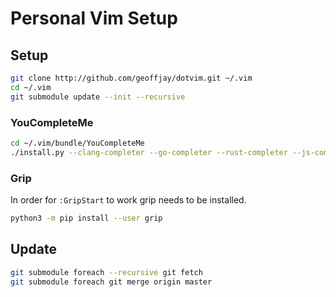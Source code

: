 # Personal Vim Setup

## Setup

```sh
git clone http://github.com/geoffjay/dotvim.git ~/.vim
cd ~/.vim
git submodule update --init --recursive
```

### YouCompleteMe

```sh
cd ~/.vim/bundle/YouCompleteMe
./install.py --clang-completer --go-completer --rust-completer --js-completer
```

### Grip

In order for `:GripStart` to work grip needs to be installed.

```sh
python3 -m pip install --user grip
```

## Update

```sh
git submodule foreach --recursive git fetch
git submodule foreach git merge origin master
```
